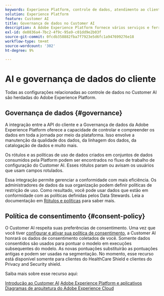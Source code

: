 ```yaml
---
keywords: Experience Platform, controle de dados, atendimento ao cliente, tópicos populares
solution: Experience Platform
feature: Customer AI
title: Governança de dados no Customer AI
description: A Adobe Experience Platform fornece vários serviços e ferramentas que permitem controlar com segurança seus dados de experiência coletados para cumprir suas práticas comerciais, obrigações legais e processo de desenvolvimento.
exl-id: de0836a4-7bc2-4f9c-95a9-c01dd9e2b03f
source-git-commit: 0fcdb358882fba7f7923e5d6fc1a947699276e18
workflow-type: tm+mt
source-wordcount: '302'
ht-degree: 9%

---
```


# AI e governança de dados do cliente

Todas as configurações relacionadas ao controle de dados no Customer AI são herdadas do Adobe Experience Platform.

## Governança de dados {#governance}

A integração entre a API do cliente e a Governança de dados da Adobe Experience Platform oferece a capacidade de controlar e compreender os dados em toda a jornada por meio da plataforma. Isso envolve a manutenção da qualidade dos dados, da linhagem dos dados, da catalogação de dados e muito mais.

Os rótulos e as políticas de uso de dados criados em conjuntos de dados consumidos pela Platform podem ser encontrados no fluxo de trabalho de configuração do Customer AI. Esses rótulos param ou avisam os usuários que usam campos rotulados.

Essa integração permite gerenciar a conformidade com mais eficiência. Os administradores de dados da sua organização podem definir políticas de restrição de uso. Como resultado, você pode usar dados que estão em conformidade com as políticas definidas pelos Data Stewards. Leia a documentação em [Rótulos e políticas](https://experienceleague.adobe.com/docs/analytics-platform/using/cja-dataviews/data-governance.html?lang=pt-BR) para saber mais.

## Política de consentimento {#consent-policy}

O Customer AI respeita suas preferências de consentimento. Uma vez que você tiver [configurar e ativar sua política de consentimento](https://experienceleague.adobe.com/docs/experience-platform/data-governance/policies/user-guide.html?lang=pt-BR#consent-policy), a Customer AI honrará os dados de consentimento coletados de você. Somente dados consentidos são usados para pontuar o modelo em execuções subsequentes do modelo. As novas pontuações substituirão as pontuações antigas e podem ser usadas na segmentação. No momento, esse recurso está disponível somente para clientes do HealthCare Shield e clientes do Privacy and Security shield.

Saiba mais sobre esse recurso aqui:

[Introdução ao Customer AI](../../customer-ai/getting-started.md)
[Adobe Experience Platform e aplicativos](https://experienceleague.adobe.com/docs/blueprints-learn/architecture/architecture-overview/platform-applications.html)
[Diagramas de arquitetura do Adobe Experience Cloud](https://experienceleague.adobe.com/docs/blueprints-learn/architecture/architecture-overview/experience-cloud.html)
